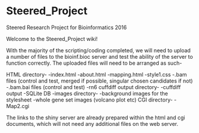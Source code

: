 # Steered_Project
Steered Research Project for Bioinformatics 2016

Welcome to the Steered_Project wiki!

With the majority of the scripting/coding completed, we will need to upload a number of files to the bioinf.bioc server and test the ability of the server to function correctly. The uploaded files will need to be arranged as such-

HTML directory-
              -index.html
              -about.html
              -mapping.html
              -style1.css
              -.bam files (control and test, merged if possible, singular chosen candidates if not)
              -.bam.bai files (control and test)
              -rn6 cuffdiff output directory-
                                            -cuffdiff output
                                            -SQLite DB
              -images directory-
                                -background images for the stylesheet
                                -whole gene set images (volcano plot etc)
CGI directory-
             -Map2.cgi
             
The links to the shiny server are already prepared within the html and cgi documents, which will not need any additional files on the web server.
